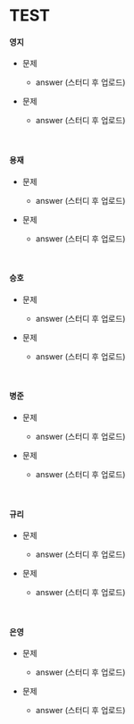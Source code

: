 # TEST

#### 영지

- 문제
  - answer (스터디 후 업로드)

- 문제
  - answer (스터디 후 업로드)



<br>

#### 용재

- 문제
  - answer (스터디 후 업로드)

- 문제
  - answer (스터디 후 업로드)



<br>

#### 승호

- 문제
  - answer (스터디 후 업로드)

- 문제
  - answer (스터디 후 업로드)



<br>

#### 병준

- 문제
  - answer (스터디 후 업로드)

- 문제
  - answer (스터디 후 업로드)



<br>

#### 규리

- 문제
  - answer (스터디 후 업로드)

- 문제
  - answer (스터디 후 업로드)



<br>

#### 은영

- 문제
  - answer (스터디 후 업로드)

- 문제
  - answer (스터디 후 업로드)

